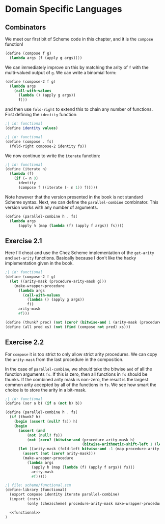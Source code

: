 # Domain Specific Languages

## Combinators

We meet our first bit of Scheme code in this chapter, and it is the `compose` function!

```scheme
(define (compose f g)
  (lambda args (f (apply g args))))
```

We can immediately improve on this by matching the arity of `f` with the multi-valued output of `g`. We can write a binomial form:

```scheme
(define (compose-2 f g)
  (lambda args
    (call-with-values
      (lambda () (apply g args))
      f)))
```

and then use `fold-right` to extend this to chain any number of functions. First defining the `identity` function:

```scheme
;| id: functional
(define identity values)
```

```scheme
;| id: functional
(define (compose . fs)
  (fold-right compose-2 identity fs))
```

We now continue to write the `iterate` function:

```scheme
;| id: functional
(define (iterate n)
  (lambda (f)
    (if (= n 0)
      identity
      (compose f ((iterate (- n 1)) f)))))
```

Note however that the version presented in the book is not standard Scheme syntax. Next, we can define the `parallel-combine` combinator. This version works with any number of arguments.

```scheme
(define (parallel-combine h . fs)
  (lambda args
      (apply h (map (lambda (f) (apply f args)) fs))))
```

## Exercise 2.1

Here I'll cheat and use the Chez Scheme implementation of the `get-arity` and `set-arity` functions. Basically because I don't like the hacky implementation given in the book.

```scheme
;| id: functional
(define (compose-2 f g)
  (let ((arity-mask (procedure-arity-mask g)))
    (make-wrapper-procedure
      (lambda args
        (call-with-values
          (lambda () (apply g args))
          f))
      arity-mask
      #f)))

(define (thunk? proc) (not (zero? (bitwise-and 1 (arity-mask (procedure-arity-mask proc))))))
(define (all pred xs) (not (find (compose not pred) xs)))
```

## Exercise 2.2

For `compose` it is too strict to only allow strict arity procedures. We can copy the `arity-mask` from the last procedure in the composition.

In the case of `parallel-combine`, we should take the bitwise `and` of all the function arguments `fs`. If this is zero, then all functions in `fs` should be thunks. If the combined arity mask is non-zero, the result is the largest common arity accepted by all of the functions in `fs`. We see how smart the choice is to store the arity in a bit-mask.

```scheme
;| id: functional
(define (xor a b) (if a (not b) b))

(define (parallel-combine h . fs)
  (if (thunk? h)
    (begin (assert (null? fs)) h)
    (begin
      (assert (and
          (not (null? fs))
          (not (zero? (bitwise-and (procedure-arity-mask h)
                                   (bitwise-arithmetic-shift-left 1 (length fs)))))))
      (let ((arity-mask (fold-left bitwise-and -1 (map procedure-arity-mask fs))))
        (assert (not (zero? arity-mask)))
        (make-wrapper-procedure
          (lambda args
            (apply h (map (lambda (f) (apply f args)) fs)))
            arity-mask
            #f)))))
```

```scheme
;| file: scheme/functional.scm
(define-library (functional)
  (export compose identity iterate parallel-combine)
  (import (rnrs)
          (only (chezscheme) procedure-arity-mask make-wrapper-procedure))

  <<functional>>
)
```
